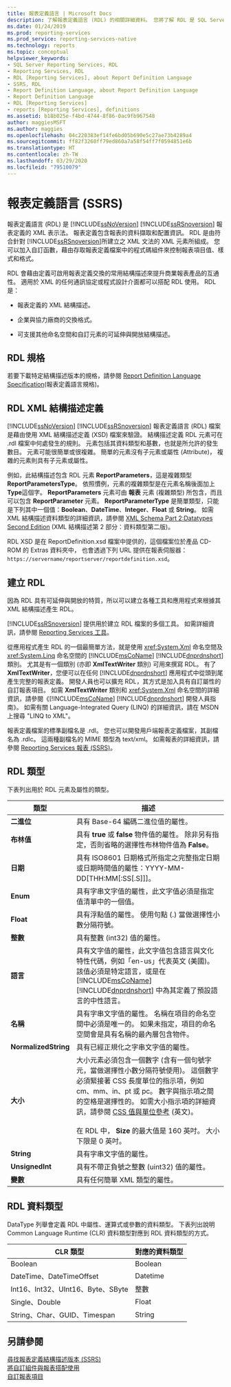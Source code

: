 ```yaml
---
title: 報表定義語言 | Microsoft Docs
description: 了解報表定義語言 (RDL) 的相關詳細資料。 您將了解 RDL 是 SQL Server Reporting Services 報表定義的 XML 表示法。
ms.date: 01/24/2019
ms.prod: reporting-services
ms.prod_service: reporting-services-native
ms.technology: reports
ms.topic: conceptual
helpviewer_keywords:
- SQL Server Reporting Services, RDL
- Reporting Services, RDL
- RDL [Reporting Services], about Report Definition Language
- SSRS, RDL
- Report Definition Language, about Report Definition Language
- Report Definition Language
- RDL [Reporting Services]
- reports [Reporting Services], definitions
ms.assetid: b18b025e-f4bd-4744-8f86-0ac9fb967548
author: maggiesMSFT
ms.author: maggies
ms.openlocfilehash: 04c220383ef14fe6bd05b690e5c27ae73b4289a4
ms.sourcegitcommit: ff82f3260ff79ed860a7a58f54ff7f0594851e6b
ms.translationtype: HT
ms.contentlocale: zh-TW
ms.lasthandoff: 03/29/2020
ms.locfileid: "79510079"
---
```

# <a name="report-definition-language-ssrs"></a>報表定義語言 (SSRS)
  報表定義語言 (RDL) 是 [!INCLUDE[ssNoVersion](../../includes/ssnoversion-md.md)] [!INCLUDE[ssRSnoversion](../../includes/ssrsnoversion-md.md)] 報表定義的 XML 表示法。 報表定義包含報表的資料擷取和配置資訊。 RDL 是由符合針對 [!INCLUDE[ssRSnoversion](../../includes/ssrsnoversion-md.md)]所建立之 XML 文法的 XML 元素所組成。 您可以加入自訂函數，藉由存取報表定義檔案中的程式碼組件來控制報表項目值、樣式和格式。  
  
 RDL 會藉由定義可啟用報表定義交換的常用結構描述來提升商業報表產品的互通性。 適用於 XML 的任何通訊協定或程式設計介面都可以搭配 RDL 使用。 RDL 是：  
  
-   報表定義的 XML 結構描述。  
  
-   企業與協力廠商的交換格式。  
  
-   可支援其他命名空間和自訂元素的可延伸與開放結構描述。  
  
##  <a name="rdl-specifications"></a><a name="bkmk_RDL_Specifications"></a> RDL 規格  
 若要下載特定結構描述版本的規格，請參閱 [Report Definition Language Specification](https://go.microsoft.com/fwlink/?linkid=116865)(報表定義語言規格)。  
  
##  <a name="rdl-xml-schema-definition"></a><a name="bkmk_RDL_XML_Schema_Definition"></a> RDL XML 結構描述定義  
 [!INCLUDE[ssNoVersion](../../includes/ssnoversion-md.md)] [!INCLUDE[ssRSnoversion](../../includes/ssrsnoversion-md.md)] 報表定義語言 (RDL) 檔案是藉由使用 XML 結構描述定義 (XSD) 檔案來驗證。 結構描述定義 RDL 元素可在 .rdl 檔案中何處發生的規則。 元素包括其資料類型和基數，也就是所允許的發生數目。 元素可能很簡單或很複雜。 簡單的元素沒有子元素或屬性 (Attribute)， 複雜的元素則具有子元素或屬性。  
  
 例如，此結構描述包含 RDL 元素 **ReportParameters**，這是複雜類型 **ReportParametersType**。 依照慣例，元素的複雜類型是在元素名稱後面加上 **Type**這個字。 **ReportParameters** 元素可由 **報表** 元素 (複雜類型) 所包含，而且可以包含 **ReportParameter** 元素。 **ReportParameterType** 是簡單類型，只能是下列其中一個值：**Boolean**、**DateTime**、**Integer**、**Float** 或 **String**。 如需 XML 結構描述資料類型的詳細資訊，請參閱 [XML Schema Part 2:Datatypes Second Edition](https://go.microsoft.com/fwlink/?linkid=4871) (XML 結構描述第 2 部分：資料類型第二版)。  
  
 RDL XSD 是在 ReportDefinition.xsd 檔案中提供的，這個檔案位於產品 CD-ROM 的 Extras 資料夾中， 也會透過下列 URL 提供在報表伺服器：`https://servername/reportserver/reportdefinition.xsd`。  
  
##  <a name="creating-rdl"></a><a name="bkmk_Creating_RDL"></a> 建立 RDL  
 因為 RDL 具有可延伸與開放的特質，所以可以建立各種工具和應用程式來根據其 XML 結構描述產生 RDL。  
  
 [!INCLUDE[ssRSnoversion](../../includes/ssrsnoversion-md.md)] 提供用於建立 RDL 檔案的多個工具。 如需詳細資訊，請參閱 [Reporting Services 工具](../../reporting-services/tools/reporting-services-tools.md)。  
  
 從應用程式產生 RDL 的一個最簡單方法，就是使用 <xref:System.Xml> 命名空間及 <xref:System.Linq> 命名空間的 [!INCLUDE[msCoName](../../includes/msconame-md.md)] [!INCLUDE[dnprdnshort](../../includes/dnprdnshort-md.md)] 類別。 尤其是有一個類別 (亦即 **XmlTextWriter** 類別) 可用來撰寫 RDL。 有了 **XmlTextWriter**，您便可以在任何 [!INCLUDE[dnprdnshort](../../includes/dnprdnshort-md.md)] 應用程式中從頭到尾產生完整的報表定義。 開發人員也可以擴充 RDL，其方式是加入具有自訂屬性的自訂報表項目。 如需 **XmlTextWriter** 類別和 <xref:System.Xml> 命名空間的詳細資訊，請參閱《[!INCLUDE[msCoName](../../includes/msconame-md.md)] [!INCLUDE[dnprdnshort](../../includes/dnprdnshort-md.md)] 開發人員指南》。 如需有關 Language-Integrated Query (LINQ) 的詳細資訊，請在 MSDN 上搜尋 "LINQ to XML"。  
  
 報表定義檔案的標準副檔名是 .rdl。 您也可以開發用戶端報表定義檔案，其副檔名為 .rdlc。 這兩種副檔名的 MIME 類型為 text/xml。 如需報表的詳細資訊，請參閱 [Reporting Services 報表 &#40;SSRS&#41;](../../reporting-services/reports/reporting-services-reports-ssrs.md)。  
  
##  <a name="rdl-types"></a><a name="bkmk_RDL_Types"></a> RDL 類型  
 下表列出用於 RDL 元素及屬性的類型。  
  
|類型|描述|  
|----------|-----------------|  
|**二進位**|具有 Base-64 編碼二進位值的屬性。|  
|**布林值**|具有 **true** 或 **false** 物件值的屬性。 除非另有指定，否則省略的選擇性布林物件值為 **False**。|  
|**日期**|具有 ISO8601 日期格式所指定之完整指定日期或日期時間值的屬性：YYYY-MM-DD[THH:MM[:SS[.S]]]。|  
|**Enum**|具有字串文字值的屬性，此文字值必須是指定值清單中的一個值。|  
|**Float**|具有浮點值的屬性。 使用句點 (.) 當做選擇性小數分隔符號。|  
|**整數**|具有整數 (int32) 值的屬性。|  
|**語言**|具有文字值的屬性，此文字值包含語言與文化特性代碼，例如「en-us」代表英文 (美國)。 該值必須是特定語言，或是在 [!INCLUDE[msCoName](../../includes/msconame-md.md)] [!INCLUDE[dnprdnshort](../../includes/dnprdnshort-md.md)] 中為其定義了預設語言的中性語言。|  
|**名稱**|具有字串文字值的屬性。 名稱在項目的命名空間中必須是唯一的。 如果未指定，項目的命名空間會是具有名稱的最內層包含物件。|  
|**NormalizedString**|具有已經正規化之字串文字值的屬性。|  
|**大小**|大小元素必須包含一個數字 (含有一個句號字元，當做選擇性小數分隔符號使用)。 這個數字必須緊接著 CSS 長度單位的指示項，例如 cm、mm、in、pt 或 pc。 數字與指示項之間的空格是選擇性的。 如需大小指示項的詳細資訊，請參閱 [CSS 值與單位參考](/previous-versions//ms537660(v=vs.85)) \(英文\)。<br /><br /> 在 RDL 中， **Size** 的最大值是 160 英吋。 大小下限是 0 英吋。|  
|**String**|具有字串文字值的屬性。|  
|**UnsignedInt**|具有不帶正負號之整數 (uint32) 值的屬性。|  
|**變數**|具有任何簡單 XML 類型的屬性。|  
  
##  <a name="rdl-data-types"></a><a name="bkmk_RDL_Data_Types"></a> RDL 資料類型  
 DataType 列舉會定義 RDL 中屬性、運算式或參數的資料類型。 下表列出說明 Common Language Runtime (CLR) 資料類型對應到 RDL 資料類型的方式。  
  
|**CLR 類型**|**對應的資料類型**|  
|-----------------------|---------------------------------|  
|Boolean|Boolean|  
|DateTime、DateTimeOffset|Datetime|  
|Int16、Int32、UInt16、Byte、SByte|整數|  
|Single、Double|Float|  
|String、Char、GUID、Timespan|String|  
  
## <a name="see-also"></a>另請參閱  
 [尋找報表定義結構描述版本 &#40;SSRS&#41;](../../reporting-services/reports/find-the-report-definition-schema-version-ssrs.md)   
 [將自訂組件與報表搭配使用](../../reporting-services/custom-assemblies/using-custom-assemblies-with-reports.md)   
 [自訂報表項目](../../reporting-services/custom-report-items/custom-report-items.md)  
  
  
